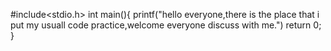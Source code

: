 #include<stdio.h>
int main(){
  printf("hello everyone,there is the place that i put my usuall code practice,welcome everyone discuss with me.")
  return 0;
}
